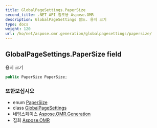 ```yaml
---
title: GlobalPageSettings.PaperSize
second_title: .NET API 참조용 Aspose.OMR
description: GlobalPageSettings 필드. 용지 크기
type: docs
weight: 120
url: /ko/net/aspose.omr.generation/globalpagesettings/papersize/
---
```

## GlobalPageSettings.PaperSize field

용지 크기

```csharp
public PaperSize PaperSize;
```

### 또한보십시오

* enum [PaperSize](../../papersize/)
* class [GlobalPageSettings](../)
* 네임스페이스 [Aspose.OMR.Generation](../../globalpagesettings/)
* 집회 [Aspose.OMR](../../../)


